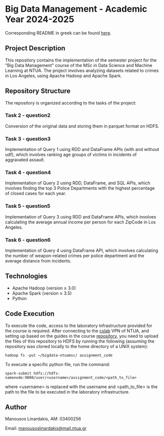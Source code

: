 # Big Data Management - Academic Year 2024-2025

Corresponding README in greek can be found [here](https://github.com/manouslinard/bigdata-ntuamsc/blob/main/README_GR.md).

## Project Description

This repository contains the implementation of the semester project for the "Big Data Management" course of the MSc in Data Science and Machine Learning at NTUA. The project involves analyzing datasets related to crimes in Los Angeles, using Apache Hadoop and Apache Spark.

## Repository Structure

The repository is organized according to the tasks of the project:

### Task 2 - question2
Conversion of the original data and storing them in parquet format on HDFS.

### Task 3 - question3
Implementation of Query 1 using RDD and DataFrame APIs (with and without udf), which involves ranking age groups of victims in incidents of aggravated assault.

### Task 4 - question4
Implementation of Query 2 using RDD, DataFrame, and SQL APIs, which involves finding the top 3 Police Departments with the highest percentage of closed cases for each year.

### Task 5 - question5
Implementation of Query 3 using RDD and DataFrame APIs, which involves calculating the average annual income per person for each ZipCode in Los Angeles.

### Task 6 - question6
Implementation of Query 4 using DataFrame API, which involves calculating the number of weapon-related crimes per police department and the average distance from incidents.

## Technologies

- Apache Hadoop (version ≥ 3.0)
- Apache Spark (version ≥ 3.5)
- Python

## Code Execution

To execute the code, access to the laboratory infrastructure provided for the course is required. After connecting to the [cslab](http://www.cslab.ntua.gr/) VPN of NTUA, and setting up based on the guides in the course [repository](https://github.com/ikons/bigdata-dsml), you need to upload the files of this repository to HDFS by running the following (assuming the repository was cloned locally to the home directory of a UNIX system):

```
hadoop fs -put ~/bigdata-ntuamsc/ assignment_code
```

To execute a specific python file, run the command:

```
spark-submit hdfs://hdfs-namenode:9000/user/<username>/assignment_code/<path_to_file>
```

where \<username\> is replaced with the username and \<path_to_file\> is the path to the file to be executed in the laboratory infrastructure.

## Author

Manousos Linardakis, AM: 03400256

Email: manousoslinardakis@mail.ntua.gr
